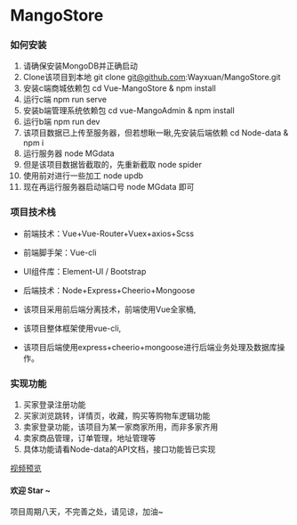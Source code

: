 # MangoStore

### 如何安装

1. 请确保安装MongoDB并正确启动
2. Clone该项目到本地 git clone git@github.com:Wayxuan/MangoStore.git
3. 安装c端商城依赖包 cd Vue-MangoStore & npm install
4. 运行c端 npm run serve 
5. 安装b端管理系统依赖包 cd vue-MangoAdmin & npm install
6. 运行b端 npm run dev
7. 该项目数据已上传至服务器，但若想瞅一瞅,先安装后端依赖 cd Node-data & npm i
8. 运行服务器 node MGdata
9. 但是该项目数据皆截取的，先重新截取 node spider
10. 使用前对进行一些加工 node updb
11. 现在再运行服务器启动端口号 node MGdata 即可

### 项目技术栈

- 前端技术：Vue+Vue-Router+Vuex+axios+Scss
- 前端脚手架：Vue-cli
- UI组件库：Element-UI / Bootstrap
- 后端技术：Node+Express+Cheerio+Mongoose

- 该项目采用前后端分离技术，前端使用Vue全家桶,
- 该项目整体框架使用vue-cli,
- 该项目后端使用express+cheerio+mongoose进行后端业务处理及数据库操作。

### 实现功能

1. 买家登录注册功能
2. 买家浏览跳转，详情页，收藏，购买等购物车逻辑功能
3. 卖家登录功能，该项目为某一家商家所用，而非多家齐用
4. 卖家商品管理，订单管理，地址管理等
5. 具体功能请看Node-data的API文档，接口功能皆已实现

[视频预览](https://www.bilibili.com/video/av81479550)

#### 欢迎 Star ~ 
项目周期八天，不完善之处，请见谅，加油~
